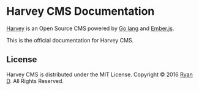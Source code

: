 # Harvey CMS Documentation

[Harvey](http://www.harveycms.org) is an Open Source CMS powered by [Go lang](https://golang.org) and [Ember.js](http://emberjs.com).

This is the official documentation for Harvey CMS.

## License

Harvey CMS is distributed under the MIT License.
Copyright &copy; 2016 [Ryan D](http://ryan0x44.com). All Rights Reserved.
